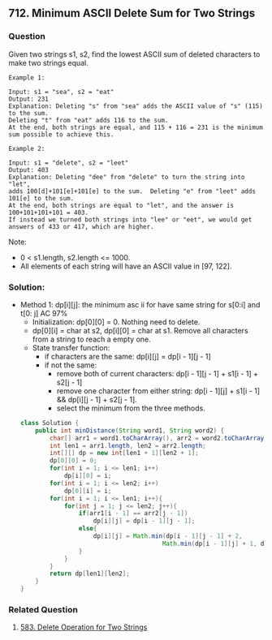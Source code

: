 ## 712. Minimum ASCII Delete Sum for Two Strings

### Question
Given two strings s1, s2, find the lowest ASCII sum of deleted characters to make two strings equal.

```
Example 1:

Input: s1 = "sea", s2 = "eat"
Output: 231
Explanation: Deleting "s" from "sea" adds the ASCII value of "s" (115) to the sum.
Deleting "t" from "eat" adds 116 to the sum.
At the end, both strings are equal, and 115 + 116 = 231 is the minimum sum possible to achieve this.

Example 2:

Input: s1 = "delete", s2 = "leet"
Output: 403
Explanation: Deleting "dee" from "delete" to turn the string into "let",
adds 100[d]+101[e]+101[e] to the sum.  Deleting "e" from "leet" adds 101[e] to the sum.
At the end, both strings are equal to "let", and the answer is 100+101+101+101 = 403.
If instead we turned both strings into "lee" or "eet", we would get answers of 433 or 417, which are higher.
```

Note:
* 0 < s1.length, s2.length <= 1000.
* All elements of each string will have an ASCII value in [97, 122].

### Solution:
* Method 1: dp[i][j]: the minimum asc ii for have same string for s[0:i] and t[0: j] AC 97%
    * Initialization: dp[0][0] = 0. Nothing need to delete.
    * dp[0][i] = char at s2, dp[i][0] = char at s1. Remove all characters from a string to reach a empty one.
    * State transfer function:
        * if characters are the same: dp[i][j] = dp[i - 1][j - 1]
        * if not the same:
            * remove both of current characters: dp[i - 1][j - 1] + s1[i - 1] + s2[j - 1]
            * remove one character from either string: dp[i - 1][j] + s1[i - 1] && dp[i][j - 1] + s2[j - 1].
            * select the minimum from the three methods.
    ```Java
    class Solution {
        public int minDistance(String word1, String word2) {
            char[] arr1 = word1.toCharArray(), arr2 = word2.toCharArray();
            int len1 = arr1.length, len2 = arr2.length;
            int[][] dp = new int[len1 + 1][len2 + 1];
            dp[0][0] = 0;
            for(int i = 1; i <= len1; i++)
                dp[i][0] = i;
            for(int i = 1; i <= len2; i++)
                dp[0][i] = i;
            for(int i = 1; i <= len1; i++){
                for(int j = 1; j <= len2; j++){
                    if(arr1[i - 1] == arr2[j - 1])
                        dp[i][j] = dp[i - 1][j - 1];
                    else{
                        dp[i][j] = Math.min(dp[i - 1][j - 1] + 2, 
                                           Math.min(dp[i - 1][j] + 1, dp[i][j - 1] + 1));
                    }
                }
            }
            return dp[len1][len2];
        }
    }
    ```

### Related Question
1. [583. Delete Operation for Two Strings](https://github.com/Seanforfun/Algorithm-and-Leetcode/blob/master/leetcode/583.%20Delete%20Operation%20for%20Two%20Strings.md)

	


